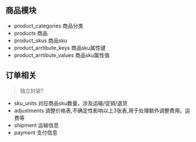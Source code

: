 ## 商品模块
- product_categories 商品分类
- products 商品
- product_skus 商品sku
- product_arrtibute_keys 商品sku属性键
- product_arrtibute_values 商品sku属性值


## 订单相关
> 独立封装?
- sku_units 对应商品sku数量，涉及运输/促销/退货
- adjustments 调整价格表,不确定性影响以上3张表,用于处理额外调整费用。运费等
- shipment 运输信息
- payment 支付信息
